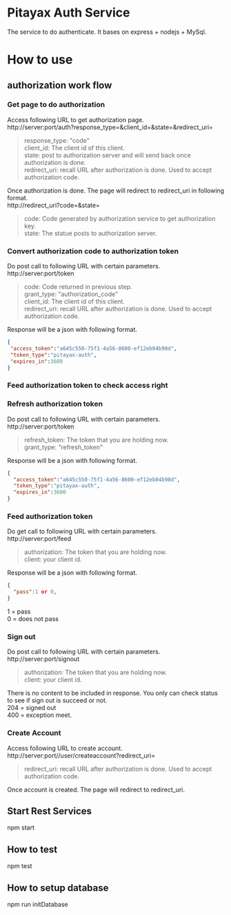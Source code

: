 # Pitayax Auth Service
The service to do authenticate. It bases on express + nodejs + MySql.

# How to use

## authorization work flow

### Get page to do authorization

Access following URL to get authorization page.   
http://server:port/auth?response_type=&client_id=&state=&redirect_uri=   

> response_type: "code"   
> client_id: The client id of this client.   
> state: post to authorization server and will send back once authorization is done.   
> redirect_uri: recall URL after authorization is done. Used to accept authorization code.   

Once authorization is done. The page will redirect to redirect_uri in following format.    
http://redirect_uri?code=&state=

> code: Code generated by authorization service to get authorization key.   
> state: The statue posts to authorization server.   


### Convert authorization code to authorization token

Do post call to following URL with certain parameters.    
http://server:port/token    

> code: Code returned in previous step.  
> grant_type: "authorization_code"   
> client_id: The client id of this client.      
> redirect_uri: recall URL after authorization is done. Used to accept authorization code.   

Response will be a json with following format.    

```json
{     
 "access_token":"a645c550-75f1-4a56-8600-ef12eb04b98d",    
 "token_type":"pitayax-auth",    
 "expires_in":3600    
}    
```

### Feed authorization token to check access right


### Refresh authorization token

Do post call to following URL with certain parameters.    
http://server:port/token  

> refresh_token: The token that you are holding now.  
> grant_type: "refresh_token"

Response will be a json with following format.    

```json
{     
  "access_token":"a645c550-75f1-4a56-8600-ef12eb04b98d",    
  "token_type":"pitayax-auth",    
  "expires_in":3600    
}    
```

### Feed authorization token

Do get call to following URL with certain parameters.    
http://server:port/feed  

> authorization: The token that you are holding now.  
> client: your client id.

Response will be a json with following format.    

```json
{     
  "pass":1 or 0,    
}    
```

1 = pass    
0 = does not pass  

### Sign out

Do post call to following URL with certain parameters.    
http://server:port/signout  

> authorization: The token that you are holding now.  
> client: your client id.

There is no content to be included in response. You only can check status to see if sign out is succeed or not.   
204 = signed out   
400 = exception meet.       


### Create Account

Access following URL to create account.   
http://server:port//user/createaccount?redirect_uri=   

> redirect_uri: recall URL after authorization is done. Used to accept authorization code.   

Once account is created. The page will redirect to redirect_uri.    


## Start Rest Services
npm start

## How to test
npm test

## How to setup database
npm run initDatabase
